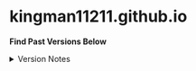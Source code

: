 # kingman11211.github.io
**Find Past Versions Below**

<details>
  <summary>Version Notes</summary>
  [![RELEASES](https://img.shields.io/badge/RELEASES-V2-green?style=for-the-badge)](https://github.com/kingman11211/kingman11211.github.io/releases)
</details>
